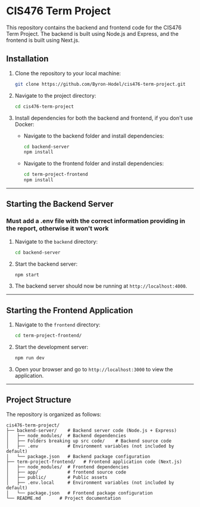 # CIS476 Term Project

This repository contains the backend and frontend code for the CIS476 Term Project. The backend is built using Node.js and Express, and the frontend is built using Next.js.

## Installation

1. Clone the repository to your local machine:

   ```bash
   git clone https://github.com/Byron-Hodel/cis476-term-project.git
   ```

2. Navigate to the project directory:

   ```bash
   cd cis476-term-project
   ```

3. Install dependencies for both the backend and frontend, if you don't use Docker:

   - Navigate to the backend folder and install dependencies:

     ```bash
     cd backend-server
     npm install
     ```

   - Navigate to the frontend folder and install dependencies:

     ```bash
     cd term-project-frontend
     npm install
     ```

---

## Starting the Backend Server
###  Must add a .env file with the correct information providing in the report, otherwise it won't work
1. Navigate to the `backend` directory:

   ```bash
   cd backend-server
   ```

2. Start the backend server:

   ```bash
   npm start
   ```

3. The backend server should now be running at `http://localhost:4000`.

---

## Starting the Frontend Application

1. Navigate to the `frontend` directory:

   ```bash
   cd term-project-frontend/
   ```

2. Start the development server:

   ```bash
   npm run dev
   ```

3. Open your browser and go to `http://localhost:3000` to view the application.

---

## Project Structure

The repository is organized as follows:

```
cis476-term-project/
├── backend-server/    # Backend server code (Node.js + Express)
│   ├── node_modules/  # Backend dependencies
│   ├── Folders breaking up src code/    # Backend source code
│   ├── .env           # Environment variables (not included by default)
│   └── package.json   # Backend package configuration
├── term-project-frontend/   # Frontend application code (Next.js)
│   ├── node_modules/  # Frontend dependencies
│   ├── app/           # frontend source code
│   ├── public/        # Public assets
│   ├── .env.local     # Environment variables (not included by default)
│   └── package.json   # Frontend package configuration
└── README.md       # Project documentation
```

